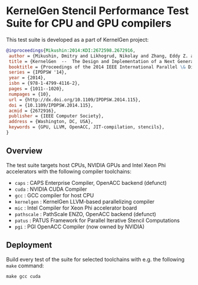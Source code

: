 # KernelGen Stencil Performance Test Suite for CPU and GPU compilers

This test suite is developed as a part of KernelGen project:

```bibtex
@inproceedings{Mikushin:2014:KDI:2672598.2672916,
 author = {Mikushin, Dmitry and Likhogrud, Nikolay and Zhang, Eddy Z. and Bergstr\"{o}m, Christopher},
 title = {KernelGen  --  The Design and Implementation of a Next Generation Compiler Platform for Accelerating Numerical Models on GPUs},
 booktitle = {Proceedings of the 2014 IEEE International Parallel \& Distributed Processing Symposium Workshops},
 series = {IPDPSW '14},
 year = {2014},
 isbn = {978-1-4799-4116-2},
 pages = {1011--1020},
 numpages = {10},
 url = {http://dx.doi.org/10.1109/IPDPSW.2014.115},
 doi = {10.1109/IPDPSW.2014.115},
 acmid = {2672916},
 publisher = {IEEE Computer Society},
 address = {Washington, DC, USA},
 keywords = {GPU, LLVM, OpenACC, JIT-compilation, stencils},
}
```

## Overview

The test suite targets host CPUs, NVIDIA GPUs and Intel Xeon Phi accelerators with the following compiler toolchains:

 * `caps` : CAPS Enterprise Compiler, OpenACC backend (defunct)
 * `cuda` : NVIDIA CUDA Compiler
 * `gcc` : GCC compiler for host CPU
 * `kernelgen` : KernelGen LLVM-based parallelizing compiler
 * `mic` : Intel Compiler for Xeon Phi accelerator board
 * `pathscale` : PathScale ENZO, OpenACC backend (defunct)
 * `patus` : PATUS Framework for Parallel Iterative Stencil Computations
 * `pgi` : PGI OpenACC Compiler (now owned by NVIDIA)

## Deployment

Build every test of the suite for selected toolchains with e.g. the following `make` command:

```
make gcc cuda
```


